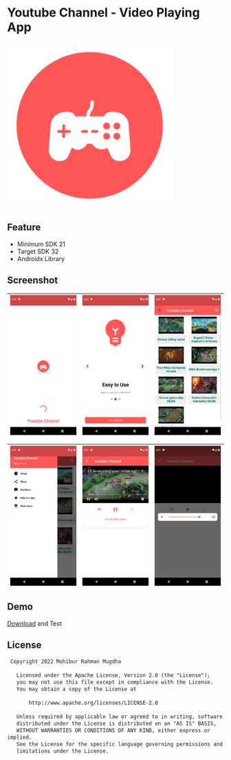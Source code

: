 # Youtube Channel - Video Playing App

![IMG1](https://github.com/MohiburRahmanMugdha/YoutubeChannel/raw/master/files/icon.png)


## Feature
- Minimum SDK 21
- Target SDK 32
- Androidx Library

## Screenshot

|![IMG1](https://github.com/MohiburRahmanMugdha/YoutubeChannel/raw/master/files/shot1.png) |![IMG2](https://github.com/MohiburRahmanMugdha/YoutubeChannel/raw/master/files/shot2.png) | ![IMG3](https://github.com/MohiburRahmanMugdha/YoutubeChannel/raw/master/files/shot3.png) |
|-------|-------|-----|

|![IMG4](https://github.com/MohiburRahmanMugdha/YoutubeChannel/raw/master/files/shot4.png) |![IMG5](https://github.com/MohiburRahmanMugdha/YoutubeChannel/raw/master/files/shot5.png) | ![IMG6](https://github.com/MohiburRahmanMugdha/YoutubeChannel/raw/master/files/shot6.png) |
|-------|-------|-----|



## Demo

[Download](https://github.com/MohiburRahmanMugdha/YoutubeChannel/blob/master/files/app-release.apk) and Test


## License

```
 Copyright 2022 Mohibur Rahman Mugdha

   Licensed under the Apache License, Version 2.0 (the "License");
   you may not use this file except in compliance with the License.
   You may obtain a copy of the License at

       http://www.apache.org/licenses/LICENSE-2.0

   Unless required by applicable law or agreed to in writing, software
   distributed under the License is distributed on an "AS IS" BASIS,
   WITHOUT WARRANTIES OR CONDITIONS OF ANY KIND, either express or implied.
   See the License for the specific language governing permissions and
   limitations under the License.
   ```
   
   
